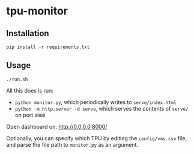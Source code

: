 # tpu-monitor

## Installation

```
pip install -r requirements.txt
```

## Usage
```
./run.sh
```

All this does is run:
- `python monitor.py`, which periodically writes to `serve/index.html`
- `python -m http.server -d serve`, which serves the contents of `serve/` on port `8000`

Open dashboard on: http://0.0.0.0:8000/

Optionally, you can specify which TPU by editing the `config/vms.csv` file, and parse the file path to `monitor.py` as an argument.
